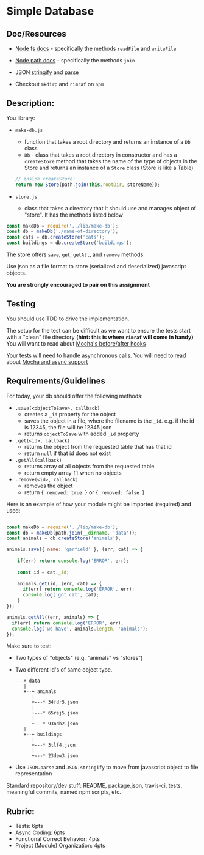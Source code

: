 Simple Database
===

## Doc/Resources
* [Node fs docs](https://nodejs.org/api/fs.html) - specifically the methods `readFile` and `writeFile`
* [Node path docs](https://nodejs.org/api/path.html) - specifically the methods `join`

* JSON [stringify](https://developer.mozilla.org/en-US/docs/Web/JavaScript/Reference/Global_Objects/JSON/stringify) 
and [parse](https://developer.mozilla.org/en-US/docs/Web/JavaScript/Reference/Global_Objects/JSON/parse)
* Checkout `mkdirp` and `rimraf` on `npm`

## Description:

You library:

* `make-db.js`
  * function that takes a root directory and returns an instance of a `Db` class
  * `Db` - class that takes a root directory in constructor and has a `createStore` method that 
  takes the name of the type of objects in the Store and returns
  an instance of a `Store` class (Store is like a Table)
 
  ```js
  // inside createStore:   
  return new Store(path.join(this.rootDir, storeName));
  ```
  
* `store.js`
  * class that takes a directory that it should use and manages object of "store". It has the methods listed below
  
 
```js
const makeDb = require('../lib/make-db');
const db = makeDb('./name-of-directory');
const cats = db.createStore('cats');
const buildings = db.createStore('buildings');
```

The store offers `save`, `get`, `getAll`, and `remove` methods.

Use json as a file format to store (serialized and deserialized) javascript objects.

**You are strongly encouraged to pair on this assignment**

## Testing

You should use TDD to drive the implementation. 

The setup for the test can be difficult as we want to ensure the tests start with a "clean" file directory 
**(hint: this is where `rimraf` will come in handy)** 
You will want to read about [Mocha's before/after hooks](https://mochajs.org/#hooks)

Your tests will need to handle asynchronous calls.  You will need to read about [Mocha and async support](https://mochajs.org/#asynchronous-code)

## Requirements/Guidelines

For today, your db should offer the following methods:

* `.save(<objectToSave>, callback)`
  * creates a `_id` property for the object
  * saves the object in a file, where the filename is the `_id`. e.g. if the id is 12345, the file will be 12345.json
  * returns `objectToSave` with added `_id` property
* `.get(<id>, callback)`
  * returns the object from the requested table that has that id
  * return `null` if that id does not exist
* `.getAll(callback)`
  * returns array of all objects from the requested table
  * return empty array `[]` when no objects
* `.remove(<id>, callback)`
  * removes the object
  * return `{ removed: true }` or `{ removed: false }`


Here is an example of how your module might be imported (required) and used:

```js

const makeDb = require('../lib/make-db');
const db = makeDb(path.join(__dirname, 'data'));
const animals = db.createStore('animals');

animals.save({ name: 'garfield' }, (err, cat) => {
  
    if(err) return console.log('ERROR', err);
    
    const id = cat._id;
    
    animals.get(id, (err, cat) => {
      if(err) return console.log('ERROR', err);
      console.log('got cat', cat);
    } 
});

animals.getAll((err, animals) => {
  if(err) return console.log('ERROR', err);
  console.log('we have', animals.length, 'animals');
});
```

Make sure to test:

* Two types of "objects" (e.g. "animals" vs "stores")
* Two different id's of same object type.


  ```
  ---+ data
     |
     +--+ animals
        |
        +---* 34fdr5.json
        |
        +---* 65rej5.json
        |
        +---* 93odb2.json
     |
     +--+ buildings
        |
        +---* 3tlf4.json
        |
        +---* 23dew3.json
  ```
      
* Use `JSON.parse` and `JSON.stringify` to move from javascript object to file representation

Standard repository/dev stuff: README, package.json, travis-ci, tests, meaningful commits, named npm scripts, etc.

## Rubric:

* Tests: 6pts
* Async Coding: 6pts
* Functional Correct Behavior: 4pts
* Project (Module) Organization: 4pts
